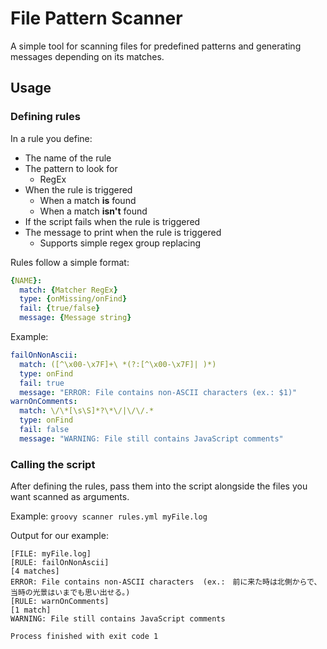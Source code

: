 # File Pattern Scanner

A simple tool for scanning files for predefined patterns and generating messages depending on its matches.

## Usage

### Defining rules

In a rule you define: 
 * The name of the rule
 * The pattern to look for
    *   RegEx
 * When the rule is triggered 
    * When a match **is** found
    * When a match **isn't** found
 * If the script fails when the rule is triggered
 * The message to print when the rule is triggered
    * Supports simple regex group replacing

Rules follow a simple format:

```YAML
{NAME}:
  match: {Matcher RegEx}
  type: {onMissing/onFind}
  fail: {true/false}
  message: {Message string}
```

Example:

```YAML
failOnNonAscii:
  match: ([^\x00-\x7F]+\ *(?:[^\x00-\x7F]| )*)
  type: onFind
  fail: true
  message: "ERROR: File contains non-ASCII characters (ex.: $1)"
warnOnComments:
  match: \/\*[\s\S]*?\*\/|\/\/.*
  type: onFind
  fail: false
  message: "WARNING: File still contains JavaScript comments"
```

### Calling the script

After defining the rules, pass them into the script alongside the files you want scanned as arguments.
   
Example:
`groovy scanner rules.yml myFile.log`

Output for our example:
```
[FILE: myFile.log]
[RULE: failOnNonAscii]
[4 matches]
ERROR: File contains non-ASCII characters  (ex.:　前に来た時は北側からで、当時の光景はいまでも思い出せる。)
[RULE: warnOnComments]
[1 match]
WARNING: File still contains JavaScript comments

Process finished with exit code 1
```


